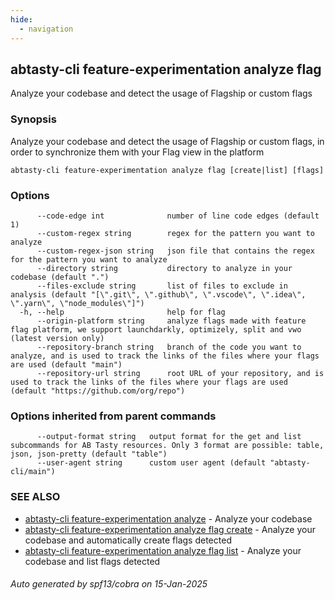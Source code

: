 ```yaml
---
hide:
  - navigation
---
```

## abtasty-cli feature-experimentation analyze flag

Analyze your codebase and detect the usage of Flagship or custom flags

### Synopsis

Analyze your codebase and detect the usage of Flagship or custom flags, in order to synchronize them with your Flag view in the platform

```
abtasty-cli feature-experimentation analyze flag [create|list] [flags]
```

### Options

```
      --code-edge int              number of line code edges (default 1)
      --custom-regex string        regex for the pattern you want to analyze
      --custom-regex-json string   json file that contains the regex for the pattern you want to analyze
      --directory string           directory to analyze in your codebase (default ".")
      --files-exclude string       list of files to exclude in analysis (default "[\".git\", \".github\", \".vscode\", \".idea\", \".yarn\", \"node_modules\"]")
  -h, --help                       help for flag
      --origin-platform string     analyze flags made with feature flag platform, we support launchdarkly, optimizely, split and vwo (latest version only)
      --repository-branch string   branch of the code you want to analyze, and is used to track the links of the files where your flags are used (default "main")
      --repository-url string      root URL of your repository, and is used to track the links of the files where your flags are used (default "https://github.com/org/repo")
```

### Options inherited from parent commands

```
      --output-format string   output format for the get and list subcommands for AB Tasty resources. Only 3 format are possible: table, json, json-pretty (default "table")
      --user-agent string      custom user agent (default "abtasty-cli/main")
```

### SEE ALSO

* [abtasty-cli feature-experimentation analyze](abtasty-cli_feature-experimentation_analyze.md)	 - Analyze your codebase
* [abtasty-cli feature-experimentation analyze flag create](abtasty-cli_feature-experimentation_analyze_flag_create.md)	 - Analyze your codebase and automatically create flags detected
* [abtasty-cli feature-experimentation analyze flag list](abtasty-cli_feature-experimentation_analyze_flag_list.md)	 - Analyze your codebase and list flags detected

###### Auto generated by spf13/cobra on 15-Jan-2025
